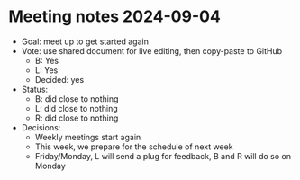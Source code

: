 # Meeting notes 2024-09-04

- Goal: meet up to get started again
- Vote: use shared document for live editing, then copy-paste
  to GitHub
  - B: Yes
  - L: Yes
  - Decided: yes
- Status:
  - B: did close to nothing
  - L: did close to nothing
  - R: did close to nothing
- Decisions:
  - Weekly meetings start again
  - This week, we prepare for the schedule of next week
  - Friday/Monday, L will send a plug for feedback, B and R will do so
    on Monday
